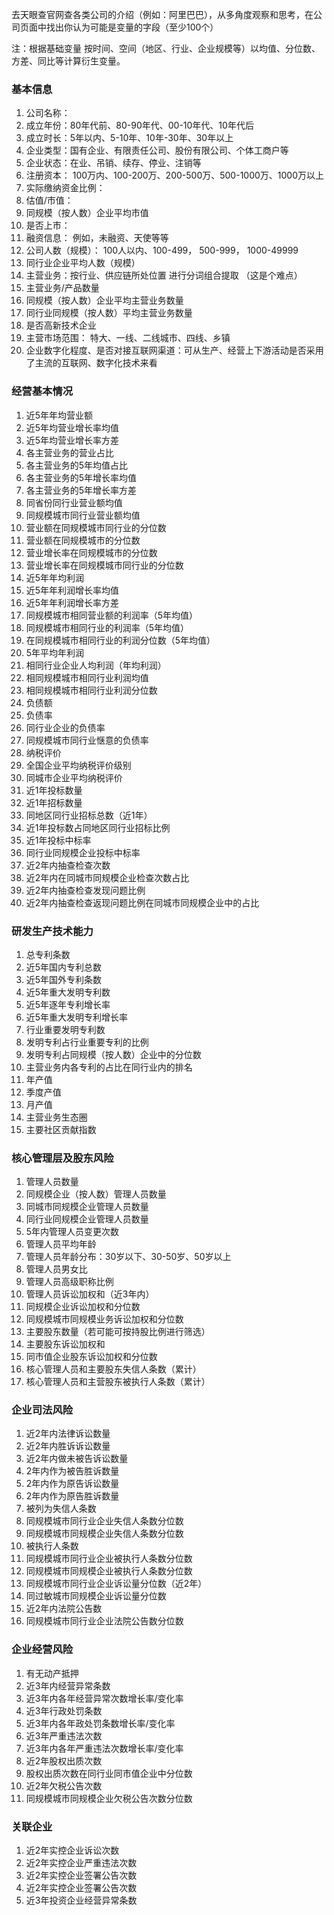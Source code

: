 去天眼查官网查各类公司的介绍（例如：阿里巴巴），从多角度观察和思考，在公司页面中找出你认为可能是变量的字段（至少100个）

注：根据基础变量 按时间、空间（地区、行业、企业规模等）以均值、分位数、方差、同比等计算衍生变量。

### 基本信息
1. 公司名称：
1. 成立年份：80年代前、80-90年代、00-10年代、10年代后
1. 成立时长：5年以内、5-10年、10年-30年、30年以上
1. 企业类型：国有企业、有限责任公司、股份有限公司、个体工商户等
1. 企业状态：在业、吊销、续存、停业、注销等
1. 注册资本： 100万内、100-200万、200-500万、500-1000万、1000万以上
1. 实际缴纳资金比例：
1. 估值/市值：
1. 同规模（按人数）企业平均市值
1. 是否上市：
1. 融资信息： 例如，未融资、天使等等
1. 公司人数（规模）： 100人以内、100-499， 500-999， 1000-49999
1. 同行业企业平均人数（规模）   
1. 主营业务：按行业、供应链所处位置 进行分词组合提取 （这是个难点）
1. 主营业务/产品数量   
1. 同规模（按人数）企业平均主营业务数量
1. 同行业同规模（按人数）平均主营业务数量   
1. 是否高新技术企业   
1. 主营市场范围： 特大、一线、二线城市、四线、乡镇
1. 企业数字化程度、是否对接互联网渠道：可从生产、经营上下游活动是否采用了主流的互联网、数字化技术来看

   
### 经营基本情况
1. 近5年年均营业额
1. 近5年均营业增长率均值
1. 近5年均营业增长率方差
1. 各主营业务的营业占比
1. 各主营业务的5年均值占比
1. 各主营业务的5年增长率均值
1. 各主营业务的5年增长率方差
1. 同省份同行业营业额均值
1. 同规模城市同行业营业额均值
1. 营业额在同规模城市同行业的分位数
1. 营业额在同规模城市的分位数
1. 营业增长率在同规模城市的分位数
1. 营业增长率在同规模城市同行业的分位数
1. 近5年年均利润
1. 近5年年利润增长率均值
1. 近5年年利润增长率方差
1. 同规模城市相同营业额的利润率（5年均值）
1. 同规模城市相同行业的利润率（5年均值）
1. 在同规模城市相同行业的利润分位数（5年均值）
1. 5年平均年利润
1. 相同行业企业人均利润（年均利润）
1. 相同规模城市相同行业利润均值
1. 相同规模城市相同行业利润分位数
1. 负债额
1. 负债率
1. 同行业企业的负债率
1. 同规模城市同行业惬意的负债率   
1. 纳税评价
1. 全国企业平均纳税评价级别
1. 同城市企业平均纳税评价
1. 近1年投标数量
1. 近1年招标数量   
1. 同地区同行业招标总数（近1年）
1. 近1年投标数占同地区同行业招标比例   
1. 近1年投标中标率
1. 同行业同规模企业投标中标率   
1. 近2年内抽查检查次数
1. 近2年内在同城市同规模企业检查次数占比
1. 近2年内抽查检查发现问题比例
1. 近2年内抽查检查返现问题比例在同城市同规模企业中的占比


### 研发生产技术能力
1. 总专利条数
1. 近5年国内专利总数
1. 近5年国外专利条数
1. 近5年重大发明专利数
1. 近5年逐年专利增长率
1. 近5年重大发明专利增长率
1. 行业重要发明专利数
1. 发明专利占行业重要专利的比例
1. 发明专利占同规模（按人数）企业中的分位数   
1. 主营业务内各专利的占比在同行业内的排名
1. 年产值
1. 季度产值
1. 月产值   
1. 主营业务生态圈
1. 主要社区贡献指数

### 核心管理层及股东风险
1. 管理人员数量
1. 同规模企业（按人数）管理人员数量
1. 同城市同规模企业管理人员数量
1. 同行业同规模企业管理人员数量
1. 5年内管理人员变更次数   
1. 管理人员平均年龄
1. 管理人员年龄分布：30岁以下、30-50岁、50岁以上
1. 管理人员男女比
1. 管理人员高级职称比例
1. 管理人员诉讼加权和（近3年内）
1. 同规模企业诉讼加权和分位数
1. 同规模城市同规模业务诉讼加权和分位数
1. 主要股东数量（若可能可按持股比例进行筛选）
1. 主要股东诉讼加权和
1. 同市值企业股东诉讼加权和分位数
1. 核心管理人员和主要股东失信人条数（累计）
1. 核心管理人员和主营股东被执行人条数（累计）




### 企业司法风险
1. 近2年内法律诉讼数量
1. 近2年内胜诉诉讼数量
1. 近2年内做未被告诉讼数量
1. 2年内作为被告胜诉数量
1. 2年内作为原告诉讼数量
1. 2年内作为原告胜诉数量
1. 被列为失信人条数
1. 同规模城市同行业企业失信人条数分位数   
1. 同规模城市同规模企业失信人条数分位数   
1. 被执行人条数
1. 同规模城市同行业企业被执行人条数分位数
1. 同规模城市同规模企业被执行人条数分位数   
1. 同规模城市同行业企业诉讼量分位数（近2年）
1. 同过敏城市同规模企业诉讼量分位数
1. 近2年内法院公告数
1. 同规模城市同行业企业法院公告数分位数

   
### 企业经营风险
1. 有无动产抵押
1. 近3年内经营异常条数
1. 近3年内各年经营异常次数增长率/变化率   
1. 近3年行政处罚条数
1. 近3年内各年政处罚条数增长率/变化率
1. 近3年严重违法次数
1. 近3年内各年严重违法次数增长率/变化率
1. 近2年股权出质次数
1. 股权出质次数在同行业同市值企业中分位数   
1. 近2年欠税公告次数
1. 同规模城市同规模企业欠税公告次数分位数

### 关联企业
1. 近2年实控企业诉讼次数
1. 近2年实控企业严重违法次数
1. 近2年实控企业签署公告次数
1. 近2年实控企业签署公告次数
1. 近3年投资企业经营异常条数



































